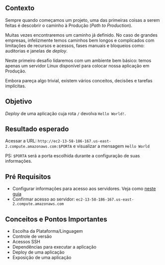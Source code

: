 ## Contexto

Sempre quando começamos um projeto, uma das primeiras coisas a serem feitas é descobrir o caminho à Produção (*Path to Production*).

Muitas vezes encontraremos um caminho já definido. No caso de grandes empresas, infelizmente temos caminhos bem longos e complicados com limitações de recursos e acessos, fases manuais e bloqueios como: auditorias e janelas de *deploy*.

Neste primeiro desafio lidaremos com um ambiente bem básico: temos apenas um servidor Linux disponível para colocar nossa aplicação em Produção. 

Embora pareça algo trivial, existem vários conceitos, decisões e tarefas implícitas.

## Objetivo

*Deploy* de uma aplicação cuja rota `/` devolva `Hello World!`.

## Resultado esperado

Acessar a URL: `http://ec2-13-58-186-167.us-east-2.compute.amazonaws.com:$PORTA` e visualizar a mensagem `Hello World`

PS: `$PORTA` será a porta escolhida durante a configuração de suas informações.

## Pré Requisitos

* Configurar informações para acesso aos servidores. Veja como [neste guia]()
* Confirmar acesso ao servidor: `ec2-13-58-186-167.us-east-2.compute.amazonaws.com`

## Conceitos e Pontos Importantes

* Escolha da Plataforma/Linguagem
* Controle de versão
* Acessos SSH
* Dependências para executar a aplicação
* Deploy de uma aplicação
* Exposição de uma aplicação
